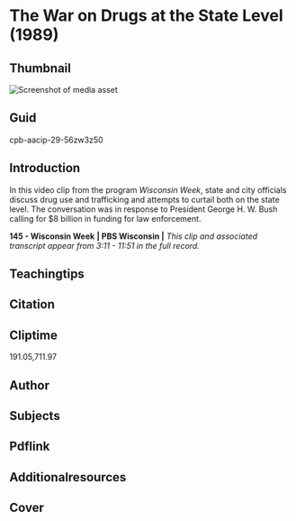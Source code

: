 # The War on Drugs at the State Level (1989)

## Thumbnail

![Screenshot of media asset](https://s3.amazonaws.com/americanarchive.org/thumbnail/cpb-aacip-29-56zw3z50.jpg "Screenshot media asset")


## Guid
cpb-aacip-29-56zw3z50

## Introduction

In this video clip from the program _Wisconsin Week_, state and city officials discuss drug use and trafficking and attempts to curtail both on the state level. The conversation was in response to President George H. W. Bush calling for $8 billion in funding for law enforcement.

<b>145 - Wisconsin Week</b>
<b>| PBS Wisconsin |</b>
<i>This clip and associated transcript appear from 3:11  - 11:51 in the full record.</i>

## Teachingtips

## Citation

## Cliptime

191.05,711.97

## Author
## Subjects
## Pdflink
## Additionalresources
## Cover